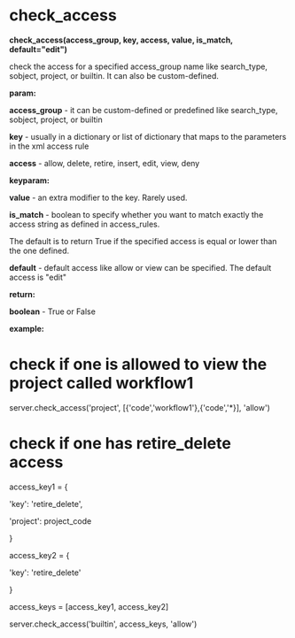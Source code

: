 # check\_access

**check\_access(access\_group, key, access, value, is\_match, default="edit")**

check the access for a specified access\_group name like search\_type, sobject, project, or builtin.
It can also be custom-defined.

**param:**

**access\_group** - it can be custom-defined or predefined like search\_type, sobject, project, or builtin

**key** - usually in a dictionary or list of dictionary that maps to the parameters in the xml access rule

**access** - allow, delete, retire, insert, edit, view, deny

**keyparam:**

**value** - an extra modifier to the key. Rarely used.

**is\_match** - boolean to specify whether you want to match exactly the access string as defined in access\_rules.

The default is to return True if the specified access is equal or lower than the one defined.

**default** - default access like allow or view can be specified. The default access is "edit"

**return:**

**boolean** - True or False

**example:**

# check if one is allowed to view the project called workflow1

server.check\_access('project', \[{'code','workflow1'},{'code','\*}\], 'allow')

# check if one has retire\_delete access

access\_key1 = {

'key': 'retire\_delete',

'project': project\_code

}

access\_key2 = {

'key': 'retire\_delete'

}

access\_keys = \[access\_key1, access\_key2\]

server.check\_access('builtin', access\_keys, 'allow')
